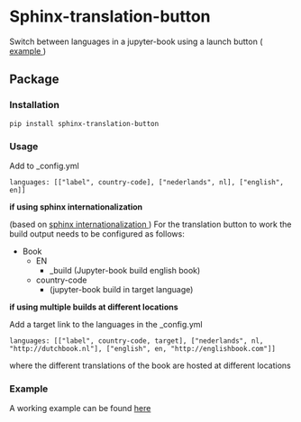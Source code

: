# Sphinx-translation-button 
Switch between languages in a jupyter-book using a launch button (<a href="https://luukfroling.github.io/sphinx-translation-button/nl/_build/html/intro.html"> example </a>)

## Package
### Installation
```
pip install sphinx-translation-button
```

### Usage

Add to _config.yml
```
languages: [["label", country-code], ["nederlands", nl], ["english", en]]
```

<b> if using sphinx internationalization </b> 

(based on <a href="https://www.sphinx-doc.org/en/master/usage/advanced/intl.html"> sphinx internationalization </a>)
For the translation button to work the build output needs to be configured as follows: 

- Book
  - EN
      - _build (Jupyter-book build english book)
  - country-code
      - (jupyter-book build in target language)
        
<b> if using multiple builds at different locations </b>

Add a target link to the languages in the _config.yml
```
languages: [["label", country-code, target], ["nederlands", nl, "http://dutchbook.nl"], ["english", en, "http://englishbook.com"]]
```
where the different translations of the book are hosted at different locations

### Example
A working example can be found <a href="https://luukfroling.github.io/sphinx-translation-button/nl/_build/html/intro.html"> here </a>

